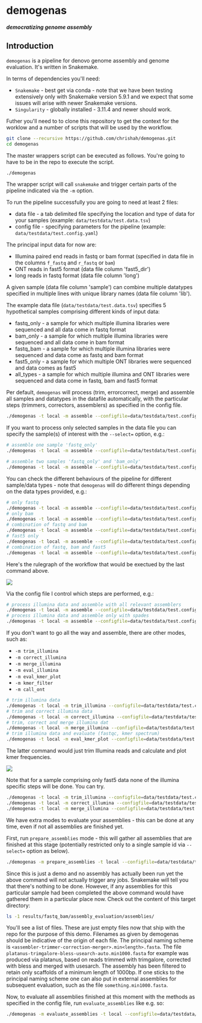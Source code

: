 # demogenas
***democratizing genome assembly***

## Introduction

`demogenas` is a pipeline for denovo genome assembly and genome evaluation. It's written in Snakemake. 

In terms of dependencies you'll need:
 - `Snakemake` - best get via conda - note that we have been testing extensively only with Snakemake version 5.9.1 and we expect that some issues will arise with newer Snakemake versions.
 - `Singularity` - globally installed - 3.11.4 and newer should work. 

Futher you'll need to to clone this repository to get the context for the worklow and a number of scripts that will be used by the workflow.
```bash
git clone --recursive https://github.com/chrishah/demogenas.git
cd demogenas
```

The master wrappers script can be executed as follows. You're going to have to be in the repo to execute the script.
```bash
./demogenas
```

The wrapper script will call `snakemake` and trigger certain parts of the pipeline indicated via the `-m` option.

To run the pipeline successfully you are going to need at least 2 files:
 - data file - a tab delimited file specifying the location and type of data for your samples (example: `data/testdata/test.data.tsv`)
 - config file - specifying parameters for the pipeline (example: `data/testdata/test.config.yaml`)

The principal input data for now are:
 - Illumina paired end reads in fastq or bam format (specified in data file in the columns `f_fastq` and `r_fastq` or `bam`)
 - ONT reads in fast5 format (data file column 'fast5_dir')
 - long reads in fastq format (data file column 'long')

A given sample (data file column 'sample') can combine multiple datatypes specified in multiple lines with unique library names (data file column 'lib').

The example data file (`data/testdata/test.data.tsv`) specifies 5 hypothetical samples comprising different kinds of input data:
 - fastq_only - a sample for which multiple illumina libraries were sequenced and all data come in fastq format
 - bam_only - a sample for which multiple illumina libraries were sequenced and all data come in bam format
 - fastq_bam - a sample for which multiple illumina libraries were sequenced and data come as fastq and bam format
 - fast5_only - a sample for which multiple ONT libraries were sequenced and data comes as fast5
 - all_types - a sample for which multiple illumina and ONT libraries were sequenced and data come in fastq, bam and fast5 format

Per default, `demogenas` will process (trim, errorcorrect, merge) and assemble all samples and datatypes in the datafile automatically, with the particular steps (trimmers, correctors, assemblers) as specified in the config file.

```bash
./demogenas -t local -m assemble --configfile=data/testdata/test.config.yaml --dry
``` 

If you want to process only selected samples in the data file you can specify the sample(s) of interest with the `--select=` option, e.g.:
```bash
# assemble one sample 'fastq_only'
./demogenas -t local -m assemble --configfile=data/testdata/test.config.yaml --dry --select=fastq_only

# assemble two samples 'fastq_only' and 'bam_only'
./demogenas -t local -m assemble --configfile=data/testdata/test.config.yaml --dry --select=fastq_only,bam_only
```

You can check the different behaviours of the pipeline for different sample/data types - note that `demogenas` will do different things depending on the data types provided, e.g.:
```bash
# only fastq
./demogenas -t local -m assemble --configfile=data/testdata/test.config.yaml --dry --select=fastq_only
# only bam
./demogenas -t local -m assemble --configfile=data/testdata/test.config.yaml --dry --select=bam_only
# combination of fastq and bam
./demogenas -t local -m assemble --configfile=data/testdata/test.config.yaml --dry --select=fastq_bam
# fast5 only
./demogenas -t local -m assemble --configfile=data/testdata/test.config.yaml --dry --select=fast5_only
# combination of fastq, bam and fast5
./demogenas -t local -m assemble --configfile=data/testdata/test.config.yaml --dry --select=all_types
```

Here's the rulegraph of the workflow that would be exectued by the last command above.

<img src="https://github.com/chrishah/demogenas/blob/demo/rulegraph.all_types.pdf" eight="500">


Via the config file I control which steps are performed, e.g.:
```bash
# process illumina data and assemble with all relevant assemblers
./demogenas -t local -m assemble --configfile=data/testdata/test.config.yaml --dry --select=fastq_only
# process illumina data and assemble only with spades
./demogenas -t local -m assemble --configfile=data/testdata/test.config.spadesonly.yaml --dry --select=fastq_only
```

If you don't want to go all the way and assemble, there are other modes, such as:
 - `-m trim_illumina`
 - `-m correct_illumina`
 - `-m merge_illumina`
 - `-m eval_illumina`
 - `-m eval_kmer_plot`
 - `-m kmer_filter`
 - `-m call_ont`

```bash
# trim illumina data
./demogenas -t local -m trim_illumina --configfile=data/testdata/test.config.yaml --dry --select=fastq_only
# trim and correct illumina data
./demogenas -t local -m correct_illumina --configfile=data/testdata/test.config.yaml --dry --select=fastq_bam
# trim, correct and merge illumina dat
./demogenas -t local -m merge_illumina --configfile=data/testdata/test.config.yaml --dry --select=fastq_only
# trim illumina data and evaluate (fastqc, kmer spectrum)
./demogenas -t local -m eval_kmer_plot --configfile=data/testdata/test.config.yaml --dry --select=fastq_bam
```

The latter command would just trim Illumina reads and calculate and plot kmer frequencies.

<img src="https://github.com/chrishah/demogenas/blob/demo/rulegraph.eval_kmer_plot.pdf" eight="500">

Note that for a sample comprising only fast5 data none of the illumina specific steps will be done. You can try.
```bash
./demogenas -t local -m trim_illumina --configfile=data/testdata/test.config.yaml --dry --select=fast5_only
./demogenas -t local -m correct_illumina --configfile=data/testdata/test.config.yaml --dry --select=fast5_only
./demogenas -t local -m merge_illumina --configfile=data/testdata/test.config.yaml --dry --select=fast5_only
```

We have extra modes to evaluate your assemblies - this can be done at any time, even if not all assemblies are finished yet.

First, run `prepare_assemblies` mode - this will gather all assemblies that are finished at this stage (potentially restricted only to a single sample id via `--select=` option as below).
```bash
./demogenas -m prepare_assemblies -t local --configfile=data/testdata/test.config.yaml --select="fastq_bam"
```
Since this is just a demo and no assembly has actually been run yet the above command will not actually trigger any jobs. Snakemake will tell you that there's nothing to be done. However, if any assemblies for this particular sample had been completed the above command would have gathered them in a particular place now. Check out the content of this target directory:
```bash
ls -1 results/fastq_bam/assembly_evaluation/assemblies/
```
You'll see a list of files. These are just empty files now that ship with the repo for the purpose of this demo. Filenames as given by demogenas should be indicative of the origin of each file. The principal naming scheme is `<assembler-trimmer-correction-merger>.min<length>.fasta`. The file `platanus-trimgalore-bless-usearch-auto.min1000.fasta` for example was produced via platanus, based on reads trimmed with trimgalore, corrected with bless and merged with usesarch. The assembly has been filtered to retain only scaffolds of a minimum length of 1000bp. If one sticks to the principal naming scheme one can also put in external assemblies for subsequent evaluation, such as the file `something.min1000.fasta`. 


Now, to evaluate all assemblies finished at this moment with the methods as specified in the config file, run `evaluate_assemblies` like e.g. so:
```bash
./demogenas -m evaluate_assemblies -t local --configfile=data/testdata/test.config.yaml --select="fastq_bam" --dry
```


